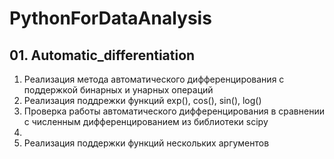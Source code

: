 # PythonForDataAnalysis
## 01. Automatic_differentiation
1.	Реализация метода автоматического дифференцирования с поддержкой бинарных и унарных операций
2.	Реализация поддрежки функций exp(), cos(), sin(), log()
3.	Проверка работы автоматического дифференцирования в сравнении с численным дифференцированием из библиотеки scipy
4.  
5.  Реализация поддержки функций нескольких аргументов
